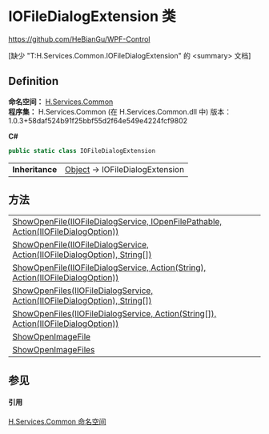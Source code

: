 # IOFileDialogExtension 类
https://github.com/HeBianGu/WPF-Control

\[缺少 "T:H.Services.Common.IOFileDialogExtension" 的 &lt;summary&gt; 文档\]



## Definition
**命名空间：** <a href="b9cdd84f-6623-a51a-f53b-465103ced202">H.Services.Common</a>  
**程序集：** H.Services.Common (在 H.Services.Common.dll 中) 版本：1.0.3+58daf524b91f25bbf55d2f64e549e4224fcf9802

**C#**
``` C#
public static class IOFileDialogExtension
```

<table><tr><td><strong>Inheritance</strong></td><td><a href="https://learn.microsoft.com/dotnet/api/system.object" target="_blank" rel="noopener noreferrer">Object</a>  →  IOFileDialogExtension</td></tr>
</table>



## 方法
<table>
<tr>
<td><a href="ea7b3886-74d6-99dc-0035-81fe2c1504b6">ShowOpenFile(IIOFileDialogService, IOpenFilePathable, Action(IIOFileDialogOption))</a></td>
<td> </td></tr>
<tr>
<td><a href="1707356e-2197-72f3-8699-f2d73e806ac2">ShowOpenFile(IIOFileDialogService, Action(IIOFileDialogOption), String[])</a></td>
<td> </td></tr>
<tr>
<td><a href="b53f3540-bedb-4f9b-3c87-f008137248ae">ShowOpenFile(IIOFileDialogService, Action(String), Action(IIOFileDialogOption))</a></td>
<td> </td></tr>
<tr>
<td><a href="dedbdf81-99b7-203d-0144-1ac607df4808">ShowOpenFiles(IIOFileDialogService, Action(IIOFileDialogOption), String[])</a></td>
<td> </td></tr>
<tr>
<td><a href="3d6d8be4-cee7-2929-0a3c-bb35cd25d0a5">ShowOpenFiles(IIOFileDialogService, Action(String[]), Action(IIOFileDialogOption))</a></td>
<td> </td></tr>
<tr>
<td><a href="4bf9a52f-dbf3-34ce-4f3e-672440acd841">ShowOpenImageFile</a></td>
<td> </td></tr>
<tr>
<td><a href="edf62d65-0602-2978-71f9-2efc68435aa1">ShowOpenImageFiles</a></td>
<td> </td></tr>
</table>

## 参见


#### 引用
<a href="b9cdd84f-6623-a51a-f53b-465103ced202">H.Services.Common 命名空间</a>  
